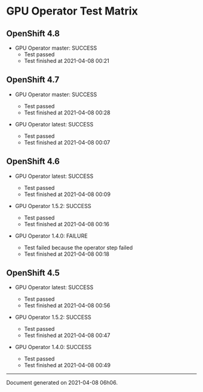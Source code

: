 
GPU Operator Test Matrix
========================

OpenShift 4.8
-------------

* GPU Operator master: SUCCESS
  - Test passed
  - Test finished at 2021-04-08 00:21

OpenShift 4.7
-------------

* GPU Operator master: SUCCESS
  - Test passed
  - Test finished at 2021-04-08 00:28

* GPU Operator latest: SUCCESS
  - Test passed
  - Test finished at 2021-04-08 00:07

OpenShift 4.6
-------------

* GPU Operator latest: SUCCESS
  - Test passed
  - Test finished at 2021-04-08 00:09

* GPU Operator 1.5.2: SUCCESS
  - Test passed
  - Test finished at 2021-04-08 00:16

* GPU Operator 1.4.0: FAILURE
  - Test failed because the operator step failed
  - Test finished at 2021-04-08 00:18

OpenShift 4.5
-------------

* GPU Operator latest: SUCCESS
  - Test passed
  - Test finished at 2021-04-08 00:56

* GPU Operator 1.5.2: SUCCESS
  - Test passed
  - Test finished at 2021-04-08 00:47

* GPU Operator 1.4.0: SUCCESS
  - Test passed
  - Test finished at 2021-04-08 00:49


---
Document generated on 2021-04-08 06h06.
